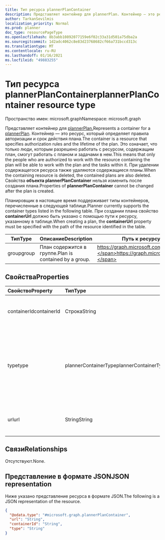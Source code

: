 ```yaml
---
title: Тип ресурса plannerPlanContainer
description: Представляет контейнер для plannerPlan. Контейнер — это ресурс, который определяет правила авторизации и срок действия плана.
author: TarkanSevilmis
localization_priority: Normal
ms.prod: planner
doc_type: resourcePageType
ms.openlocfilehash: 8b3abb10892077159e6f02c33a31d501a75dba2a
ms.sourcegitcommit: 1d2adc4062c8e83d23768682cf66a731bccd313c
ms.translationtype: MT
ms.contentlocale: ru-RU
ms.lasthandoff: 01/16/2021
ms.locfileid: "49883255"
---
```

# <a name="plannerplancontainer-resource-type"></a><span data-ttu-id="8c614-104">Тип ресурса plannerPlanContainer</span><span class="sxs-lookup"><span data-stu-id="8c614-104">plannerPlanContainer resource type</span></span>

<span data-ttu-id="8c614-105">Пространство имен: microsoft.graph</span><span class="sxs-lookup"><span data-stu-id="8c614-105">Namespace: microsoft.graph</span></span>

<span data-ttu-id="8c614-106">Представляет контейнер для [plannerPlan.](plannerPlan.md)</span><span class="sxs-lookup"><span data-stu-id="8c614-106">Represents a container for a [plannerPlan](plannerPlan.md).</span></span> <span data-ttu-id="8c614-107">Контейнер — это ресурс, который определяет правила авторизации и срок действия плана.</span><span class="sxs-lookup"><span data-stu-id="8c614-107">The container is a resource that specifies authorization rules and the lifetime of the plan.</span></span> <span data-ttu-id="8c614-108">Это означает, что только люди, которым разрешено работать с ресурсом, содержащим план, смогут работать с планом и задачами в нем.</span><span class="sxs-lookup"><span data-stu-id="8c614-108">This means that only the people who are authorized to work with the resource containing the plan will be able to work with the plan and the tasks within it.</span></span> <span data-ttu-id="8c614-109">При удалении содержащегося ресурса также удаляются содержащиеся планы.</span><span class="sxs-lookup"><span data-stu-id="8c614-109">When the containing resource is deleted, the contained plans are also deleted.</span></span> <span data-ttu-id="8c614-110">Свойства **объекта plannerPlanContainer** нельзя изменить после создания плана.</span><span class="sxs-lookup"><span data-stu-id="8c614-110">Properties of **plannerPlanContainer** cannot be changed after the plan is created.</span></span>

<span data-ttu-id="8c614-111">Планировщик в настоящее время поддерживает типы контейнеров, перечисленные в следующей таблице.</span><span class="sxs-lookup"><span data-stu-id="8c614-111">Planner currently supports the container types listed in the following table.</span></span> <span data-ttu-id="8c614-112">При создании плана свойство **containerUrl** должно быть указано с помощью пути к ресурсу, указанному в таблице.</span><span class="sxs-lookup"><span data-stu-id="8c614-112">When creating a plan, the **containerUrl** property must be specified with the path of the resource identified in the table.</span></span>

|<span data-ttu-id="8c614-113">Тип</span><span class="sxs-lookup"><span data-stu-id="8c614-113">Type</span></span>|<span data-ttu-id="8c614-114">Описание</span><span class="sxs-lookup"><span data-stu-id="8c614-114">Description</span></span>|<span data-ttu-id="8c614-115">Путь к ресурсу</span><span class="sxs-lookup"><span data-stu-id="8c614-115">Path to the resource</span></span>|
|----|-----------|--------------------|
|<span data-ttu-id="8c614-116">group</span><span class="sxs-lookup"><span data-stu-id="8c614-116">group</span></span>| <span data-ttu-id="8c614-117">План содержится в группе.</span><span class="sxs-lookup"><span data-stu-id="8c614-117">Plan is contained by a group.</span></span>| <span data-ttu-id="8c614-118"> https://graph.microsoft.com/v1.0/groups/&lt;id&gt;</span><span class="sxs-lookup"><span data-stu-id="8c614-118">https://graph.microsoft.com/v1.0/groups/&lt;id&gt;</span></span>|

## <a name="properties"></a><span data-ttu-id="8c614-119">Свойства</span><span class="sxs-lookup"><span data-stu-id="8c614-119">Properties</span></span>
|<span data-ttu-id="8c614-120">Свойство</span><span class="sxs-lookup"><span data-stu-id="8c614-120">Property</span></span>|<span data-ttu-id="8c614-121">Тип</span><span class="sxs-lookup"><span data-stu-id="8c614-121">Type</span></span>|<span data-ttu-id="8c614-122">Описание</span><span class="sxs-lookup"><span data-stu-id="8c614-122">Description</span></span>|
|:---|:---|:---|
|<span data-ttu-id="8c614-123">containerId</span><span class="sxs-lookup"><span data-stu-id="8c614-123">containerId</span></span>|<span data-ttu-id="8c614-124">Строка</span><span class="sxs-lookup"><span data-stu-id="8c614-124">String</span></span>|<span data-ttu-id="8c614-125">Идентификатор ресурса, который содержит план.</span><span class="sxs-lookup"><span data-stu-id="8c614-125">The identifier of the resource that contains the plan.</span></span>|
|<span data-ttu-id="8c614-126">type</span><span class="sxs-lookup"><span data-stu-id="8c614-126">type</span></span>|<span data-ttu-id="8c614-127">plannerContainerType</span><span class="sxs-lookup"><span data-stu-id="8c614-127">plannerContainerType</span></span>| <span data-ttu-id="8c614-128">Тип ресурса, который содержит план.</span><span class="sxs-lookup"><span data-stu-id="8c614-128">The type of the resource that contains the plan.</span></span> <span data-ttu-id="8c614-129">Поддерживаемые типы см. в предыдущей таблице.</span><span class="sxs-lookup"><span data-stu-id="8c614-129">See the previous table for supported types.</span></span> <span data-ttu-id="8c614-130">Возможные значения: `group`, `unknownFutureValue`.</span><span class="sxs-lookup"><span data-stu-id="8c614-130">Possible values are: `group`, `unknownFutureValue`.</span></span>|
|<span data-ttu-id="8c614-131">url</span><span class="sxs-lookup"><span data-stu-id="8c614-131">url</span></span>|<span data-ttu-id="8c614-132">String</span><span class="sxs-lookup"><span data-stu-id="8c614-132">String</span></span>|<span data-ttu-id="8c614-133">Полный канонический URL-адрес контейнера.</span><span class="sxs-lookup"><span data-stu-id="8c614-133">The full canonical URL of the container.</span></span>|

## <a name="relationships"></a><span data-ttu-id="8c614-134">Связи</span><span class="sxs-lookup"><span data-stu-id="8c614-134">Relationships</span></span>
<span data-ttu-id="8c614-135">Отсутствуют.</span><span class="sxs-lookup"><span data-stu-id="8c614-135">None.</span></span>

## <a name="json-representation"></a><span data-ttu-id="8c614-136">Представление в формате JSON</span><span class="sxs-lookup"><span data-stu-id="8c614-136">JSON representation</span></span>
<span data-ttu-id="8c614-137">Ниже указано представление ресурса в формате JSON.</span><span class="sxs-lookup"><span data-stu-id="8c614-137">The following is a JSON representation of the resource.</span></span>
<!-- {
  "blockType": "resource",
  "@odata.type": "microsoft.graph.plannerPlanContainer"
}
-->
``` json
{
  "@odata.type": "#microsoft.graph.plannerPlanContainer",
  "url": "String",
  "containerId": "String",
  "type": "String"
}
```


